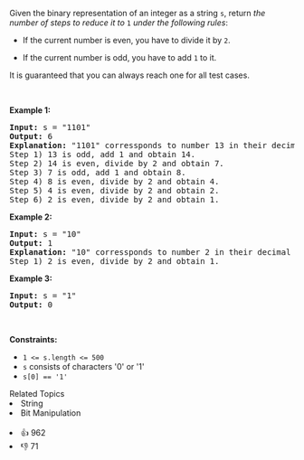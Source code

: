 <p>Given the binary representation of an integer as a string <code>s</code>, return <em>the number of steps to reduce it to </em><code>1</code><em> under the following rules</em>:</p>

<ul> 
 <li> <p>If the current number is even, you have to divide it by <code>2</code>.</p> </li> 
 <li> <p>If the current number is odd, you have to add <code>1</code> to it.</p> </li> 
</ul>

<p>It is guaranteed that you can always reach one for all test cases.</p>

<p>&nbsp;</p> 
<p><strong class="example">Example 1:</strong></p>

<pre>
<strong>Input:</strong> s = "1101"
<strong>Output:</strong> 6
<strong>Explanation:</strong> "1101" corressponds to number 13 in their decimal representation.
Step 1) 13 is odd, add 1 and obtain 14.&nbsp;
Step 2) 14 is even, divide by 2 and obtain 7.
Step 3) 7 is odd, add 1 and obtain 8.
Step 4) 8 is even, divide by 2 and obtain 4.&nbsp; 
Step 5) 4 is even, divide by 2 and obtain 2.&nbsp;
Step 6) 2 is even, divide by 2 and obtain 1.&nbsp; 
</pre>

<p><strong class="example">Example 2:</strong></p>

<pre>
<strong>Input:</strong> s = "10"
<strong>Output:</strong> 1
<strong>Explanation:</strong> "10" corressponds to number 2 in their decimal representation.
Step 1) 2 is even, divide by 2 and obtain 1.&nbsp; 
</pre>

<p><strong class="example">Example 3:</strong></p>

<pre>
<strong>Input:</strong> s = "1"
<strong>Output:</strong> 0
</pre>

<p>&nbsp;</p> 
<p><strong>Constraints:</strong></p>

<ul> 
 <li><code>1 &lt;= s.length&nbsp;&lt;= 500</code></li> 
 <li><code>s</code> consists of characters '0' or '1'</li> 
 <li><code>s[0] == '1'</code></li> 
</ul>

<div><div>Related Topics</div><div><li>String</li><li>Bit Manipulation</li></div></div><br><div><li>👍 962</li><li>👎 71</li></div>